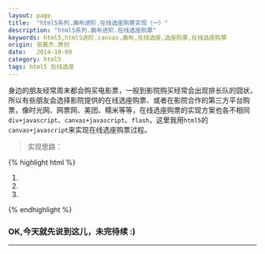 ```yaml
---
layout: page
title:  "html5系列.画布进阶.在线选座购票实现（一）"
description: "html5系列.画布进阶.在线选座购票"
keywords: html5,html5进阶,canvas,画布,在线选座,选座购票,在线选座购票
origin: 张嘉杰.原创
date:   2014-10-09
category: html5
tags: html5 在线选座
---
```

身边的朋友经常周末都会购买电影票，一般到影院购买经常会出现排长队的囧状，所以有些朋友会选择影院提供的在线选座购票、或者在影院合作的第三方平台购票，像时光网、网票网、美团、糯米等等，在线选座购票的实现方案也各不相同
`div+javascript`、`canvas+javascript`、`flash`，这里我用`html5`的`canvas+javascript`来实现在线选座购票过程。
<!--more-->

> 实现思路：

{% highlight html %}

1. 
2. 
3. 

{% endhighlight %}

### OK,今天就先说到这儿，未完待续 :)

-----------------------


